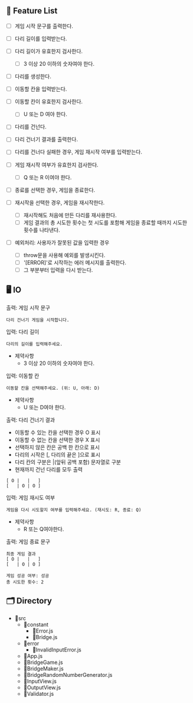 ## 📝 Feature List

- [ ] 게임 시작 문구를 출력한다.

- [ ] 다리 길이를 입력받는다.

- [ ] 다리 길이가 유효한지 검사한다.

  - [ ] 3 이상 20 이하의 숫자여야 한다.

- [ ] 다리를 생성한다.

- [ ] 이동할 칸을 입력받는다.

- [ ] 이동할 칸이 유효한지 검사한다.

  - [ ] U 또는 D 여야 한다.

- [ ] 다리를 건넌다.

- [ ] 다리 건너기 결과를 출력한다.

- [ ] 다리를 건너다 실패한 경우, 게임 재시작 여부를 입력받는다.

- [ ] 게임 재시작 여부가 유효한지 검사한다.

  - [ ] Q 또는 R 이여야 한다.

- [ ] 종료를 선택한 경우, 게임을 종료한다.

- [ ] 재시작을 선택한 경우, 게임을 재시작한다.

  - [ ] 재시작해도 처음에 만든 다리를 재사용한다.
  - [ ] 게임 결과의 총 시도한 횟수는 첫 시도를 포함해 게임을 종료할 때까지 시도한 횟수를 나타낸다.

- [ ] 예외처리: 사용자가 잘못된 값을 입력한 경우

  - [ ] throw문을 사용해 예외를 발생시킨다.
  - [ ] '[ERROR]'로 시작하는 에러 메시지를 출력한다.
  - [ ] 그 부분부터 입력을 다시 받는다.

## 🖥 IO

출력: 게임 시작 문구

```
다리 건너기 게임을 시작합니다.
```

입력: 다리 길이

```
다리의 길이를 입력해주세요.
```

- 제약사항
  - 3 이상 20 이하의 숫자여야 한다.

입력: 이동할 칸

```
이동할 칸을 선택해주세요. (위: U, 아래: D)
```

- 제약사항
  - U 또는 D여야 한다.

출력: 다리 건너기 결과

- 이동할 수 있는 칸을 선택한 경우 O 표시
- 이동할 수 없는 칸을 선택한 경우 X 표시
- 선택하지 않은 칸은 공백 한 칸으로 표시
- 다리의 시작은 [, 다리의 끝은 ]으로 표시
- 다리 칸의 구분은 |(앞뒤 공백 포함) 문자열로 구분
- 현재까지 건넌 다리를 모두 출력

```
[ O |   |   ]
[   | O | O ]
```

입력: 게임 재시도 여부

```
게임을 다시 시도할지 여부를 입력해주세요. (재시도: R, 종료: Q)
```

- 제약사항
  - R 또는 Q여야한다.

출력: 게임 종료 문구

```
최종 게임 결과
[ O |   |   ]
[   | O | O ]

게임 성공 여부: 성공
총 시도한 횟수: 2
```

## 🗂 Directory

- 📁src
  - 📁constant
    - 📜Error.js
    - 📜Bridge.js
  - 📁error
    - 📜InvalidInputError.js
  - 📜App.js
  - 📜BridgeGame.js
  - 📜BridgeMaker.js
  - 📜BridgeRandomNumberGenerator.js
  - 📜InputView.js
  - 📜OutputView.js
  - 📜Validator.js
